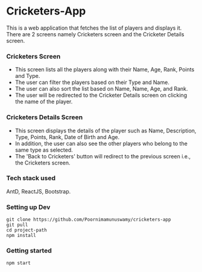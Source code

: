# Cricketers-App

This is a web application that fetches the list of players and displays it. There are 2 screens namely Cricketers screen and the Cricketer Details screen.

### Cricketers Screen

- This screen lists all the players along with their Name, Age, Rank, Points and Type.
- The user can filter the players based on their Type and Name.
- The user can also sort the list based on Name,  Name, Age, and Rank.
- The user will be redirected to the  Cricketer Details screen on clicking the name of the player.

### Cricketers Details Screen

- This screen displays the details of the player such as Name, Description, Type, Points, Rank, Date of Birth and Age.
- In addition, the user can also see the other players who belong to the same type as selected.
- The 'Back to Cricketers' button will redirect to the previous screen i.e., the Cricketers screen.

### Tech stack used

AntD, ReactJS, Bootstrap.

### Setting up Dev

```shell
git clone https://github.com/Poornimamunuswamy/cricketers-app
git pull
cd project-path
npm install

```
### Getting started

```shell
npm start
```

 
